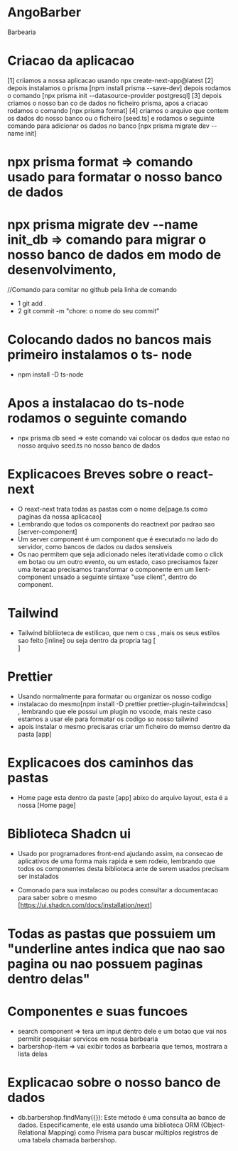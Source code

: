 # AngoBarber
 Barbearia

 # Criacao da aplicacao
 [1] criiamos a nossa aplicacao usando npx create-next-app@latest
 [2] depois instalamos o prisma  [npm install prisma --save-dev] depois rodamos o comando [npx prisma init --datasource-provider postgresql]
 [3] depois criamos o nosso ban co de dados no ficheiro prisma, apos a criacao rodamos o comando [npx prisma format]
 [4] criamos o arquivo que contem os dados do nosso banco ou o ficheiro [seed.ts] e rodamos o seguinte comando para adicionar os dados no banco [npx prisma migrate dev --name init]

 # npx prisma format => comando usado para formatar o nosso banco de dados

 # npx prisma migrate dev --name init_db =>  comando para migrar o nosso banco de dados em modo de desenvolvimento,


//Comando para comitar no github pela linha de comando
* 1 git add .
* 2 git commit -m "chore: o nome do seu commit"

# Colocando dados no bancos mais primeiro instalamos o ts- node
* npm install -D ts-node

# Apos a instalacao do ts-node rodamos o seguinte comando
* npx prisma db seed => este comando vai colocar os dados que estao no nosso arquivo seed.ts no nosso banco de dados

# Explicacoes Breves sobre o react-next

* O reaxt-next trata todas as pastas com o nome de[page.ts como paginas da nossa aplicacao]
* Lembrando que todos os components do reactnext por padrao sao [server-component] 
* Um server component é um component que é executado no lado do servidor, como bancos de dados ou dados sensiveis
* Os nao permitem que seja adicionado neles iteratividade como o click em botao ou um outro evento, ou um estado, caso precisamos fazer uma iteracao precisamos transformar o componente em um lient-component unsado a seguinte sintaxe "use client", dentro do component.

# Tailwind

* Tailwind bibliioteca de estilicao, que nem o css , mais os seus estilos sao feito [inline] ou seja dentro da propria tag [<div className="text-sm">]

# Prettier
* Usando normalmente para formatar ou organizar os nosso codigo
* instalacao do mesmo[npm install -D prettier prettier-plugin-tailwindcss] , lembrando que ele possui um plugin no vscode, mais neste caso estamos a usar ele para formatar os codigo so nosso tailwind 
* apois instalar o mesmo precisaras criar um ficheiro do memso dentro da pasta [app]



# Explicacoes dos caminhos das pastas 
* Home page esta dentro da paste [app] abixo do arquivo layout, esta é a nossa [Home page]

# Biblioteca Shadcn ui
* Usado por programadores front-end ajudando assim, na consecao de aplicativos de uma forma mais rapida e sem rodeio, lembrando que todos os componentes desta biblioteca ante de serem usados precisam ser instalados

* Comonado para sua instalacao ou podes consultar a documentacao para saber sobre o mesmo [https://ui.shadcn.com/docs/installation/next]

# Todas as pastas que possuiem um "underline antes indica que nao sao pagina ou nao possuem paginas dentro delas"

# Componentes e suas funcoes
* search component => tera um input dentro dele e um botao que vai nos permitir pesquisar servicos em nossa barbearia
* barbershop-item => vai exibir todos as barbearia que temos, mostrara a lista delas


# Explicacao sobre o nosso banco de dados
* db.barbershop.findMany({}): Este método é uma consulta ao banco de dados. Especificamente, ele está usando uma biblioteca ORM (Object-Relational Mapping) como Prisma para buscar múltiplos registros de uma tabela chamada barbershop.